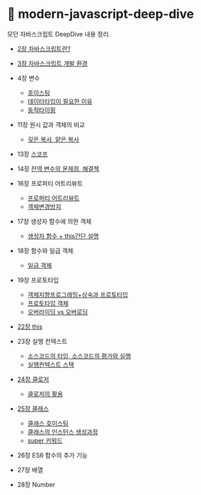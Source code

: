 # 📒 modern-javascript-deep-dive
모던 자바스크립트 DeepDive 내용 정리.

- [2장 자바스크립트란?](https://github.com/daehwan2/modern-javascript-deep-dive/tree/main/2.%20%EC%9E%90%EB%B0%94%EC%8A%A4%ED%81%AC%EB%A6%BD%ED%8A%B8%EB%9E%80%3F#readme)
- [3장 자바스크립트 개발 환경](https://github.com/daehwan2/modern-javascript-deep-dive/blob/main/3.%20%EC%9E%90%EB%B0%94%EC%8A%A4%ED%81%AC%EB%A6%BD%ED%8A%B8%20%EA%B0%9C%EB%B0%9C%20%ED%99%98%EA%B2%BD%EA%B3%BC%20%EC%8B%A4%ED%96%89%EB%B0%A9%EB%B2%95/README.md)
- 4장 변수
  - [호이스팅](https://github.com/daehwan2/modern-javascript-deep-dive/blob/main/%ED%98%B8%EC%9D%B4%EC%8A%A4%ED%8C%85/README.md)
  - [데이터타입이 필요한 이유](https://github.com/daehwan2/modern-javascript-deep-dive/blob/main/%EB%8D%B0%EC%9D%B4%ED%84%B0%ED%83%80%EC%9E%85%EC%9D%B4%20%ED%95%84%EC%9A%94%ED%95%9C%20%EC%9D%B4%EC%9C%A0/README.md)
  - [동적타이핑](https://github.com/daehwan2/modern-javascript-deep-dive/blob/main/%EB%8F%99%EC%A0%81%20%ED%83%80%EC%9D%B4%ED%95%91.md)

- 11장 원시 값과 객체의 비교
  - [깊은 복사, 얕은 복사](https://github.com/daehwan2/modern-javascript-deep-dive/blob/main/%EC%96%95%EC%9D%80%20%EB%B3%B5%EC%82%AC%EC%99%80%20%EA%B9%8A%EC%9D%80%20%EB%B3%B5%EC%82%AC.md) 

- 13장 [스코프](https://github.com/daehwan2/modern-javascript-deep-dive/blob/main/%EC%8A%A4%EC%BD%94%ED%94%84%EB%9E%80%3F.md)
- 14장 [전역 변수의 문제점, 해결책](https://github.com/daehwan2/modern-javascript-deep-dive/blob/main/%EC%A0%84%EC%97%AD%EB%B3%80%EC%88%98%EC%9D%98%20%EB%AC%B8%EC%A0%9C%EC%A0%90.md)
- 16장 프로퍼티 어트리뷰트
  - [프로퍼티 어트리뷰트](https://github.com/daehwan2/modern-javascript-deep-dive/blob/main/%ED%94%84%EB%A1%9C%ED%8D%BC%ED%8B%B0%20%EC%96%B4%ED%8A%B8%EB%A6%AC%EB%B7%B0%ED%8A%B8.md)
  - [객체변경방지](https://github.com/daehwan2/modern-javascript-deep-dive/blob/main/%EA%B0%9D%EC%B2%B4%EB%B3%80%EA%B2%BD%EB%B0%A9%EC%A7%80.md)

- 17장 생성자 함수에 의한 객체 
  - [생성자 함수 + this간단 설명](https://github.com/daehwan2/modern-javascript-deep-dive/blob/main/%EC%83%9D%EC%84%B1%EC%9E%90%20%ED%95%A8%EC%88%98%20%2B%20this%20%EA%B0%84%EB%8B%A8%20%EC%84%A4%EB%AA%85.md)

- 18장 함수와 일급 객체
  - [일급 객체](https://github.com/daehwan2/modern-javascript-deep-dive/blob/main/%EC%9D%BC%EA%B8%89%EA%B0%9D%EC%B2%B4.md)

- 19장 프로토타입
  - [객체지향프로그래밍+상속과 프로토타입](https://github.com/daehwan2/modern-javascript-deep-dive/blob/main/%EA%B0%9D%EC%B2%B4%EC%A7%80%ED%96%A5%ED%94%84%EB%A1%9C%EA%B7%B8%EB%9E%98%EB%B0%8D%2B%EC%83%81%EC%86%8D%2B%ED%94%84%EB%A1%9C%ED%86%A0%ED%83%80%EC%9E%85.md)
  - [프로토타입 객체](https://github.com/daehwan2/modern-javascript-deep-dive/blob/main/%ED%94%84%EB%A1%9C%ED%86%A0%ED%83%80%EC%9E%85%20%EA%B0%9D%EC%B2%B4.md)
  - [오버라이딩 vs 오버로딩](https://github.com/daehwan2/modern-javascript-deep-dive/blob/main/%EC%98%A4%EB%B2%84%EB%9D%BC%EC%9D%B4%EB%94%A9%20vs%20%EC%98%A4%EB%B2%84%EB%A1%9C%EB%94%A9.md)
  
- [22장 this](https://github.com/daehwan2/modern-javascript-deep-dive/blob/main/this.md)
- 23장 실행 컨텍스트
  - [소스코드의 타입, 소스코드의 평가와 실행](https://github.com/daehwan2/modern-javascript-deep-dive/blob/main/%EC%86%8C%EC%8A%A4%EC%BD%94%EB%93%9C%EC%9D%98%20%ED%83%80%EC%9E%85%2C%20%ED%8F%89%EA%B0%80%EC%99%80%20%EC%8B%A4%ED%96%89.md)
  - [실행컨텍스트 스택](https://github.com/daehwan2/modern-javascript-deep-dive/blob/main/%EC%8B%A4%ED%96%89%EC%BB%A8%ED%85%8D%EC%8A%A4%ED%8A%B8%20%EC%8A%A4%ED%83%9D.md)
- [24장 클로저](https://github.com/daehwan2/modern-javascript-deep-dive/blob/main/%ED%81%B4%EB%A1%9C%EC%A0%80.md)
  - [클로저의 활용](https://github.com/daehwan2/modern-javascript-deep-dive/blob/main/%ED%81%B4%EB%A1%9C%EC%A0%80%EC%9D%98%20%ED%99%9C%EC%9A%A9.md)
- [25장 클래스](https://github.com/daehwan2/modern-javascript-deep-dive/blob/main/%ED%81%B4%EB%9E%98%EC%8A%A4.md)
  - [클래스 호이스팅](https://github.com/daehwan2/modern-javascript-deep-dive/blob/main/%ED%81%B4%EB%9E%98%EC%8A%A4%20%ED%98%B8%EC%9D%B4%EC%8A%A4%ED%8C%85.md)
  - [클래스의 인스턴스 생성과정](https://github.com/daehwan2/modern-javascript-deep-dive/blob/main/%ED%81%B4%EB%9E%98%EC%8A%A4%EC%9D%98%20%EC%9D%B8%EC%8A%A4%ED%84%B4%EC%8A%A4%20%EC%83%9D%EC%84%B1%20%EA%B3%BC%EC%A0%95.md)
  - [super 키워드](https://github.com/daehwan2/modern-javascript-deep-dive/blob/main/super%20%ED%82%A4%EC%9B%8C%EB%93%9C.md)
- 26장 ES6 함수의 추가 기능
- 27장 배열
- 28장 Number
